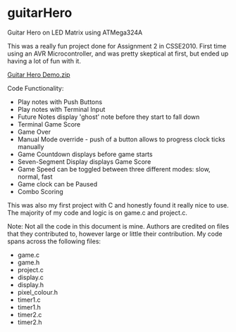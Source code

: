 # guitarHero
Guitar Hero on LED Matrix using ATMega324A

This was a really fun project done for Assignment 2 in CSSE2010.
First time using an AVR Microcontroller, and was pretty skeptical at first, but ended up having a lot of fun with it.

[Guitar Hero Demo.zip](https://github.com/owenrharding/guitarHero/files/14601952/Guitar.Hero.Demo.zip)

Code Functionality:
- Play notes with Push Buttons
- Play notes with Terminal Input
- Future Notes display 'ghost' note before they start to fall down
- Terminal Game Score
- Game Over
- Manual Mode override - push of a button allows to progress clock ticks manually
- Game Countdown displays before game starts
- Seven-Segment Display displays Game Score
- Game Speed can be toggled between three different modes: slow, normal, fast
- Game clock can be Paused
- Combo Scoring

This was also my first project with C and honestly found it really nice to use.
The majority of my code and logic is on game.c and project.c.

Note: Not all the code in this document is mine. Authors are credited on files that they contributed to, however large or little their contribution. My code spans across the following files:
- game.c
- game.h
- project.c
- display.c
- display.h
- pixel_colour.h
- timer1.c
- timer1.h
- timer2.c
- timer2.h
